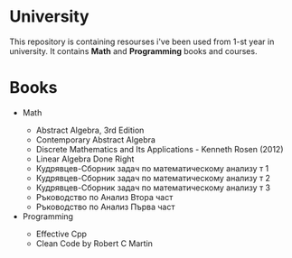 # University

This repository is containing resourses i've been used from 1-st year in university. It contains **Math** and **Programming** books and courses. 


# Books

<ul>  
<li>Math</li>
<ul>
<li>Abstract Algebra, 3rd Edition </li>
<li>Contemporary Abstract Algebra</li>
<li>Discrete Mathematics and Its Applications - Kenneth Rosen (2012)</li>
<li>Linear Algebra Done Right</li>
<li>Кудрявцев-Сборник задач по математическому анализу т 1</li>
<li>Кудрявцев-Сборник задач по математическому анализу т 2</li>
<li>Кудрявцев-Сборник задач по математическому анализу т 3</li>
<li>Ръководство по Анализ Втора част</li>
<li>Ръководство по Анализ Първа част</li>
</ul>
<li>Programming</li>
<ul>
<li>Effective Cpp</li>
<li>Clean Code by Robert C Martin</li>
</ul>
</ul>

